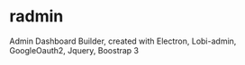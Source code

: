# radmin
Admin Dashboard Builder, created with Electron, Lobi-admin, GoogleOauth2, Jquery, Boostrap 3
